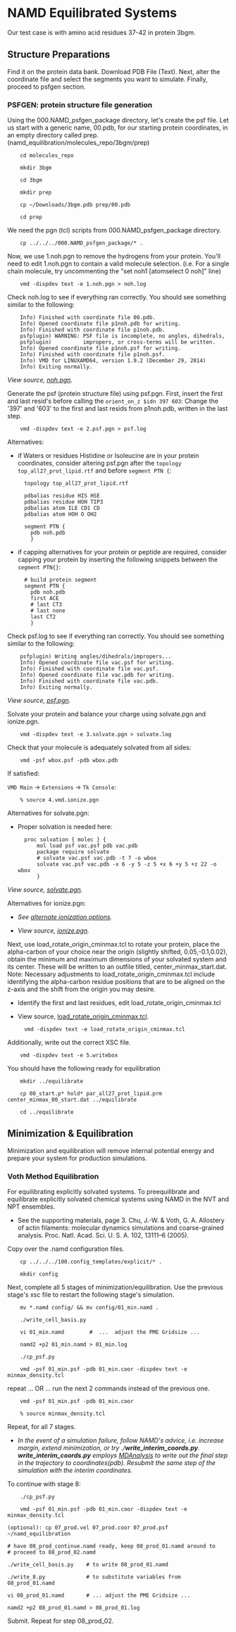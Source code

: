 # NAMD Equilibrated Systems
Our test case is with amino acid residues 37-42 in protein 3bgm.

## Structure Preparations
Find it on the protein data bank.
Download PDB File (Text).
Next, alter the coordinate file and select the segments you want to simulate.
Finally, proceed to psfgen section.

### PSFGEN: protein structure file generation
Using the 000.NAMD_psfgen_package directory, let's create the psf file.
Let us start with a generic name, 00.pdb, for our starting protein coordinates,
in an empty directory called prep. (namd_equilibration/molecules_repo/3bgm/prep)

        cd molecules_repo

        mkdir 3bgm

        cd 3bgm

        mkdir prep

        cp ~/Downloads/3bgm.pdb prep/00.pdb

        cd prep

We need the pgn (tcl) scripts from 000.NAMD_psfgen_package directory.

        cp ../../../000.NAMD_psfgen_package/* .

Now, we use 1.noh.pgn to remove the hydrogens from your protein. You'll need to edit 1.noh.pgn to contain
a valid molecule selection. (i.e. For a single chain molecule, try uncommenting the "set noh1 [atomselect 0 noh]" line)

        vmd -dispdev text -e 1.noh.pgn > noh.log

Check noh.log to see if everything ran correctly. You should see something similar to the following:

        Info) Finished with coordinate file 00.pdb.
        Info) Opened coordinate file p1noh.pdb for writing.
        Info) Finished with coordinate file p1noh.pdb.
        psfplugin) WARNING: PSF file is incomplete, no angles, dihedrals,
        psfplugin)          impropers, or cross-terms will be written.
        Info) Opened coordinate file p1noh.psf for writing.
        Info) Finished with coordinate file p1noh.psf.
        Info) VMD for LINUXAMD64, version 1.9.2 (December 29, 2014)
        Info) Exiting normally.

*View source, [noh.pgn](https://github.com/dmerz75/namd_equilibration/blob/master/000.NAMD_psfgen_package/noh.pgn).*

Generate the psf (protein structure file) using psf.pgn. First, insert the first and last resid's before calling the `orient_on_z $idn 397 603`:
Change the '397' and '603' to the first and last resids from p1noh.pdb, written in the last step.

        vmd -dispdev text -e 2.psf.pgn > psf.log

Alternatives:
* if Waters or residues Histidine or Isoleucine are in your protein coordinates, consider altering psf.pgn after the `topology top_all27_prot_lipid.rtf` and before `segment PTN {`:

        topology top_all27_prot_lipid.rtf

        pdbalias residue HIS HSE
        pdbalias residue HOH TIP3
        pdbalias atom ILE CD1 CD
        pdbalias atom HOH O OH2

        segment PTN {
          pdb noh.pdb
          }

* if capping alternatives for your protein or peptide are required, consider capping your protein by inserting the following snippets between the `segment PTN{}`:

        # build protein segment
        segment PTN {
          pdb noh.pdb
          first ACE
          # last CT3
          # last none
          last CT2
          }

Check psf.log to see if everything ran correctly. You should see something similar to the following:

        psfplugin) Writing angles/dihedrals/impropers...
        Info) Opened coordinate file vac.psf for writing.
        Info) Finished with coordinate file vac.psf.
        Info) Opened coordinate file vac.pdb for writing.
        Info) Finished with coordinate file vac.pdb.
        Info) Exiting normally.

*View source, [psf.pgn](https://github.com/dmerz75/namd_equilibration/blob/master/000.NAMD_psfgen_package/psf.pgn).*

Solvate your protein and balance your charge using solvate.pgn and ionize.pgn.

        vmd -dispdev text -e 3.solvate.pgn > solvate.log

Check that your molecule is adequately solvated from all sides:

        vmd -psf wbox.psf -pdb wbox.pdb

If satisfied:

`VMD Main` -> `Extensions` -> `Tk Console`:

        % source 4.vmd.ionize.pgn

Alternatives for solvate.pgn:
* Proper solvation is needed here:

        proc solvation { molec } {
            mol load psf vac.psf pdb vac.pdb
            package require solvate
            # solvate vac.psf vac.pdb -t 7 -o wbox
            solvate vac.psf vac.pdb -x 6 -y 5 -z 5 +x 6 +y 5 +z 22 -o wbox
            }

*View source, [solvate.pgn](https://github.com/dmerz75/namd_equilibration/blob/master/000.NAMD_psfgen_package/solvate.pgn).*

Alternatives for ionize.pgn:
* *See [alternate ionization options](www.ks.uiuc.edu/Research/vmd/plugins/autoionize).*

* *View source, [ionize.pgn](https://github.com/dmerz75/namd_equilibration/blob/master/000.NAMD_psfgen_package/ionize.pgn).*


Next, use load_rotate_origin_cminmax.tcl to rotate your protein, place the alpha-carbon
of your choice near the origin (slightly shifted, 0.05,-0.1,0.02), obtain the minimum and
maximum dimensions of your solvated system and its center. These will be written to an outfile
titled, center_minmax_start.dat.
Note: Necessary adjustments to load_rotate_origin_cminmax.tcl include identifying the
alpha-carbon residue positions that are to be aligned on the z-axis and the shift from the
origin you may desire.

* Identify the first and last residues, edit load_rotate_origin_cminmax.tcl

* View source, [load_rotate_origin_cminmax.tcl](https://github.com/dmerz75/namd_equilibration/blob/master/000.NAMD_psfgen_package/load_rotate_origin_cminmax.tcl).

        vmd -dispdev text -e load_rotate_origin_cminmax.tcl

Additionally, write out the correct XSC file.

        vmd -dispdev text -e 5.writebox



You should have the following ready for equilibration

        mkdir ../equilibrate

        cp 00_start.p* hold* par_all27_prot_lipid.prm center_minmax_00_start.dat ../equilibrate

        cd ../equilibrate

## Minimization & Equilibration
Minimization and equilibration will remove internal potential energy and
prepare your system for production simulations.

### Voth Method Equilibration
For equilibrating explicitly solvated systems.
To preequilibrate and equilibrate explicitly solvated chemical systems
using NAMD in the NVT and NPT ensembles.

* See the supporting materials, page 3. Chu, J.-W. & Voth, G. A. Allostery of actin filaments: molecular dynamics simulations and coarse-grained analysis. Proc. Natl. Acad. Sci. U. S. A. 102, 13111–6 (2005).

Copy over the .namd configuration files.

        cp ../../../100.config_templates/explicit/* .

        mkdir config

Next, complete all 5 stages of minimization/equilibration. Use the previous stage's xsc file to restart the following stage's simulation.

        mv *.namd config/ && mv config/01_min.namd .

        ./write_cell_basis.py

        vi 01_min.namd        #  ...  adjust the PME Gridsize ...

        namd2 +p2 01_min.namd > 01_min.log

        ./cp_psf.py

        vmd -psf 01_min.psf -pdb 01_min.coor -dispdev text -e minmax_density.tcl

repeat ... OR ... run the next 2 commands instead of the previous one.

        vmd -psf 01_min.psf -pdb 01_min.coor

        % source minmax_density.tcl

Repeat, for all 7 stages.

* *In the event of a simulation failure, follow NAMD's advice, i.e. increase margin, extend minimization, or try ./__write_interim_coords.py__.  __write_interim_coords.py__ employs [MDAnalysis](http://code.google.com/p/mdanalysis) to write out the final step in the trajectory to coordinates(pdb). Resubmit the same step of the simulation with the interim coordinates.*


To continue with stage 8:


        ./cp_psf.py

        vmd -psf 01_min.psf -pdb 01_min.coor -dispdev text -e minmax_density.tcl

	(optional): cp 07_prod.vel 07_prod.coor 07_prod.psf ~/namd_equilibration

	# have 08_prod_continue.namd ready, keep 08_prod_01.namd around to
    # proceed to 08_prod_02.namd

	./write_cell_basis.py    # to write 08_prod_01.namd

	./write_8.py             # to substitute variables from 08_prod_01.namd

	vi 08_prod_01.namd       # ... adjust the PME Gridsize ...

    namd2 +p2 08_prod_01.namd > 08_prod_01.log

Submit. Repeat for step 08_prod_02.
